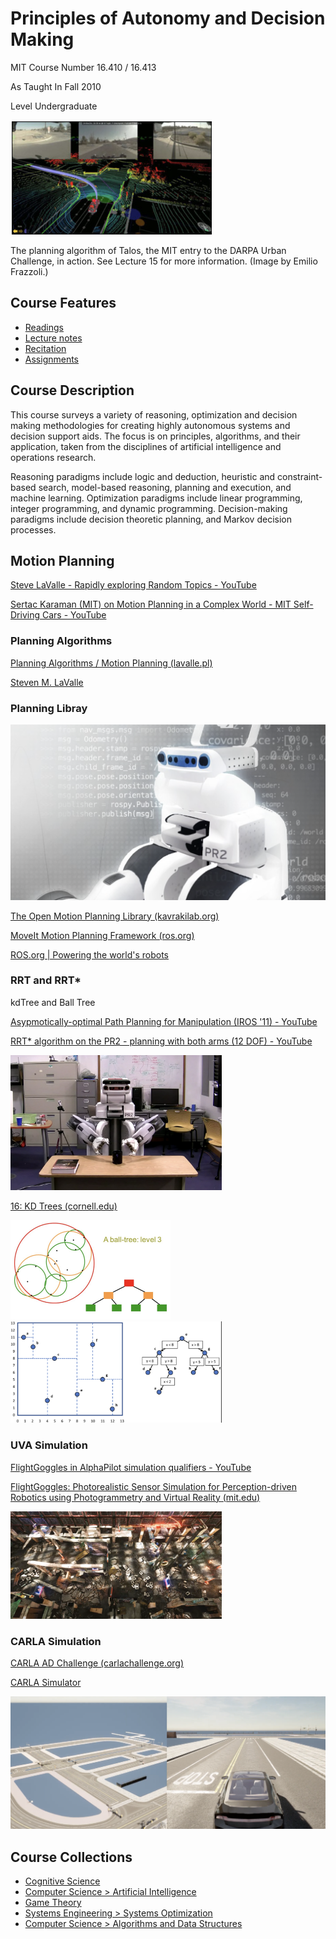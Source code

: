 

# Principles of Autonomy and Decision Making

MIT Course Number		   16.410 / 16.413

As Taught In						 Fall 2010

Level									  Undergraduate

<img src="image-20210303212944277.png" alt="image-20210303212944277" style="zoom: 50%;" />

The planning algorithm of Talos, the MIT entry to the DARPA Urban Challenge, in action. See Lecture 15 for more information. (Image by Emilio Frazzoli.)



## Course Features

- [Readings](./contents/readings/index.htm)
- [Lecture notes](./contents/lecture-notes/index.htm)
- [Recitation](./contents/recitations/index.htm)
- [Assignments](./contents/assignments/index.htm)



## Course Description

This course surveys a variety of reasoning, optimization and decision making methodologies for creating highly autonomous systems and decision support aids. The focus is on principles, algorithms, and their application, taken from the disciplines of artificial intelligence and operations research.

Reasoning paradigms include logic and deduction, heuristic and constraint-based search, model-based reasoning, planning and execution, and machine learning. Optimization paradigms include linear programming, integer programming, and dynamic programming. Decision-making paradigms include decision theoretic planning, and Markov decision processes.





## Motion Planning 

[Steve LaValle - Rapidly exploring Random Topics - YouTube](https://www.youtube.com/watch?v=OjNFjruZgaw)

[Sertac Karaman (MIT) on Motion Planning in a Complex World - MIT Self-Driving Cars - YouTube](https://www.youtube.com/watch?v=0fLSf3NO0-s)



### Planning Algorithms 

[Planning Algorithms / Motion Planning (lavalle.pl)](http://lavalle.pl/planning/)

[Steven M. LaValle](http://lavalle.pl/books.html)



### Planning Libray

<img src="image-20210303214159393.png" alt="image-20210303214159393" style="zoom: 50%;" />

[The Open Motion Planning Library (kavrakilab.org)](https://ompl.kavrakilab.org/)

[MoveIt Motion Planning Framework (ros.org)](https://moveit.ros.org/)

[ROS.org | Powering the world's robots](https://www.ros.org/)



### RRT and RRT\* 

kdTree and Ball Tree

[Asypmotically-optimal Path Planning for Manipulation (IROS '11) - YouTube](https://www.youtube.com/watch?v=ag-txw4KUgo)

[RRT* algorithm on the PR2 - planning with both arms (12 DOF) - YouTube](https://www.youtube.com/watch?v=2WOBMswcCA8)

<img src="image-20210303212743658.png" alt="image-20210303212743658" style="zoom:33%;" />

[16: KD Trees (cornell.edu)](https://www.cs.cornell.edu/courses/cs4780/2017sp/lectures/lecturenote16.html)

<img src="image-20210303211713900.png" alt="image-20210303211713900" style="zoom: 25%;" />

<img src="image-20210303211937567.png" alt="image-20210303211937567" style="zoom: 33%;" />





### UVA Simulation 

[FlightGoggles in AlphaPilot simulation qualifiers - YouTube](https://www.youtube.com/watch?v=4Q0eWI2UiT4)

[FlightGoggles: Photorealistic Sensor Simulation for Perception-driven Robotics using Photogrammetry and Virtual Reality (mit.edu)](https://flightgoggles.mit.edu/)

<img src="image-20210303215524642.png" alt="image-20210303215524642" style="zoom:33%;" />



### CARLA Simulation 

[CARLA AD Challenge (carlachallenge.org)](https://carlachallenge.org/)

[CARLA Simulator](https://carla.org/)

<img src="image-20210303215602425.png" alt="image-20210303215602425" style="zoom: 50%;" />





## Course Collections

- [Cognitive Science](https://ocw.mit.edu/courses/find-by-topic/#cat=science&subcat=cognitivescience)
- [Computer Science > Artificial Intelligence](https://ocw.mit.edu/courses/find-by-topic/#cat=engineering&subcat=computerscience&spec=artificialintelligence)
- [Game Theory](https://ocw.mit.edu/courses/find-by-topic/#cat=socialscience&subcat=gametheory)
- [Systems Engineering > Systems Optimization](https://ocw.mit.edu/courses/find-by-topic/#cat=engineering&subcat=systemsengineering&spec=systemsoptimization)
- [Computer Science > Algorithms and Data Structures](https://ocw.mit.edu/courses/find-by-topic/#cat=engineering&subcat=computerscience&spec=algorithmsanddatastructures)

